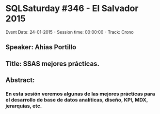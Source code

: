 # SQLSaturday #346 - El Salvador 2015
Event Date: 24-01-2015 - Session time: 00:00:00 - Track: Crono
## Speaker: Ahias Portillo
## Title: SSAS mejores prácticas.
## Abstract:
### En esta sesión veremos algunas de las mejores prácticas para el desarrollo de base de datos analíticas, diseño, KPI, MDX, jerarquías, etc.
